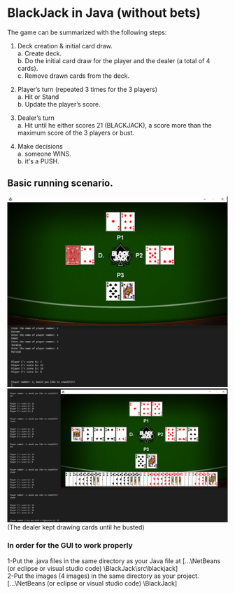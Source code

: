 # BlackJack in Java (without bets)

The game can be summarized with the following steps:
1. Deck creation &amp; initial card draw.  
a. Create deck.  
b. Do the initial card draw for the player and the dealer (a total of 4 cards).  
c. Remove drawn cards from the deck.  

2. Player’s turn (repeated 3 times for the 3 players)  
a. Hit or Stand  
b. Update the player’s score.  

4. Dealer’s turn  
a. Hit until he either scores 21 (BLACKJACK), a score more than the maximum score of the 3 players or bust.  

5. Make decisions   
  a. someone WINS.  
  b. it's a PUSH.
 ## Basic running scenario.
<img src="https://github.com/kareemgamal1/BlackJack-in-Java/blob/main/Initial%20draw.PNG" />  
<img src="https://github.com/kareemgamal1/BlackJack-in-Java/blob/main/Basic%20run%20scenario.PNG" />
(The dealer kept drawing cards until he busted)

### In order for the GUI to work properly  
1-Put the .java files in the same directory as your Java file at [...\NetBeans
(or eclipse or visual studio code) \BlackJack\src\blackjack]  
2-Put the images (4 images) in the same directory as your project. [...\NetBeans (or eclipse
or visual studio code) \BlackJack]
